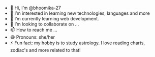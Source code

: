 - 👋 Hi, I’m @bhoomika-27
- 👀 I’m interested in learning new technologies, languages and more
- 🌱 I’m currently learning web development.
- 💞️ I’m looking to collaborate on ...
- 📫 How to reach me ...
- 😄 Pronouns: she/her
- ⚡ Fun fact: my hobby is to study astrology. I love reading charts, zodiac's and more related to that!

<!---
bhoomika-27/bhoomika-27 is a ✨ special ✨ repository because its `README.md` (this file) appears on your GitHub profile.
You can click the Preview link to take a look at your changes.
--->
